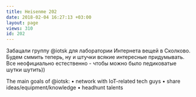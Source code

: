 ```yaml
---
title: Heisenme 202
date: 2018-02-04 16:27:13 +03:00
layout: page
views: 310
id: 202
---
```


Забацали группу @iotsk для лаборатории Интернета вещей в Сколково. Будем сммить теперь, ну и штучки всякие интересные придумывать. Все неофициально естественно - чтобы можно было педиковатые шутки шутить))

The main goals of @iotsk:
• network with IoT-related tech guys
• share ideas/equipment/knowledge
• headhunt talents


